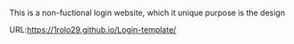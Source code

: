 This is a non-fuctional login website, which it unique purpose is the design

URL:https://1rolo29.github.io/Login-template/
